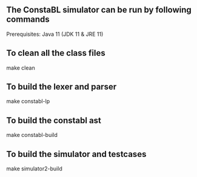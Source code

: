 ## The ConstaBL simulator can be run by following commands

Prerequisites: Java 11 (JDK 11 & JRE 11)

## To clean all the class files

make clean

## To build the lexer and parser

make constabl-lp

## To build the constabl ast

make constabl-build

## To build the simulator and testcases

make simulator2-build

